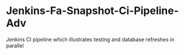 # Jenkins-Fa-Snapshot-Ci-Pipeline-Adv
Jenkins CI pipeline which illustrates testing and database refreshes in parallel
